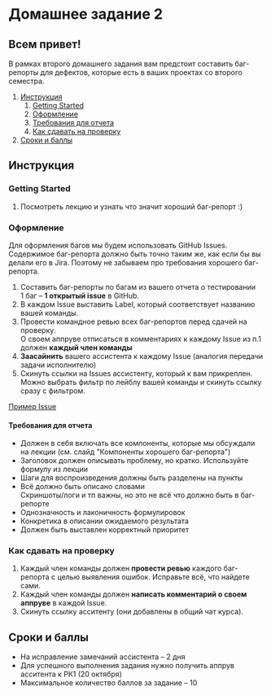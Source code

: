 # Домашнее задание 2

## Всем привет!

В рамках второго домашнего задания вам предстоит составить баг-репорты для дефектов, которые есть в ваших проектах со второго семестра.

1. [Инструкция](#инструкция)
   1. [Getting Started](#getting-started)
   2. [Оформление](#оформление)
   3. [Требования для отчета](#требования-для-отчета)
   4. [Как сдавать на проверку](#как-сдавать-на-проверку)
2. [Сроки и баллы](#сроки-и-баллы)

## Инструкция

### Getting Started
1. Посмотреть лекцию и узнать что значит хороший баг-репорт :)

### Оформление
Для оформления багов мы будем использовать GitHub Issues. Содержимое баг-репорта должно быть точно таким же, как если бы вы делали его в Jira. Поэтому не забываем про требования хорошего баг-репорта.

1. Составить баг-репорты по багам из вашего отчета о тестировании  
   1 баг – **1 открытый issue** в GitHub.
2. В каждом Issue выставить Label, который соответствует названию вашей команды.
3. Провести командное ревью всех баг-репортов перед сдачей на проверку.  
   О своем аппруве отписаться в комментариях к каждому Issue из п.1 должен **каждый член команды**
4. **Заасайнить** вашего ассистента к каждому Issue (аналогия передачи задачи исполнителю)
5. Скинуть ссылки на Issues ассистенту, который к вам прикреплен. Можно выбрать фильтр по лейблу вашей команды и скинуть ссылку сразу с фильтром.

[Пример Issue](https://github.com/VK-BMSTU-QA/homework-2/issues/1)


#### Требования для отчета
- Должен в себя включать все компоненты, которые мы обсуждали на лекции (см. слайд "Компоненты хорошего баг-репорта")
- Заголовок должен описывать проблему, но кратко. Используйте формулу из лекции
- Шаги для воспроизведения должны быть разделены на пункты
- Всё должно быть описано словами  
  Скриншоты/логи и тп важны, но это не всё что должно быть в баг-репорте
- Однозначность и лаконичность формулировок
- Конкретика в описании ожидаемого результата
- Должен быть выставлен корректный приоритет


### Как сдавать на проверку
1. Каждый член команды должен **провести ревью** каждого баг-репорта с целью выявления ошибок. Исправьте всё, что найдете сами.
2. Каждый член команды должен **написать комментарий о своем аппруве** в каждой Issue.
3. Скинуть ссылку асситенту (они добавлены в общий чат курса).


## Сроки и баллы
- На исправление замечаний ассистента – 2 дня
- Для успешного выполнения задания нужно получить аппрув асситента к РК1 (20 октября)
- Максимальное количество баллов за задание – 10
